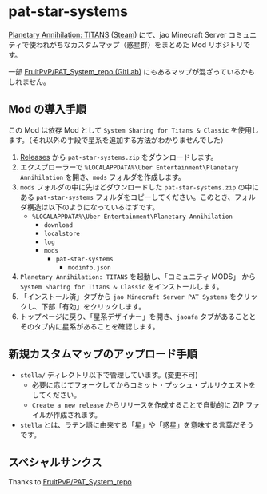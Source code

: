 # pat-star-systems

[Planetary Annihilation: TITANS](https://planetaryannihilation.com) ([Steam](https://store.steampowered.com/app/386070/)) にて、jao Minecraft Server コミュニティで使われがちなカスタムマップ（惑星群）をまとめた Mod リポジトリです。

一部 [FruitPvP/PAT_System_repo (GitLab)](https://gitlab.com/FruitPvP/PAT_System_repo) にもあるマップが混ざっているかもしれません。

## Mod の導入手順

この Mod は依存 Mod として `System Sharing for Titans & Classic` を使用します。（それ以外の手段で星系を追加する方法がわかりませんでした）

1. [Releases](https://github.com/jaoafa/pat-star-systems/releases) から `pat-star-systems.zip` をダウンロードします。
2. エクスプローラーで `%LOCALAPPDATA%\Uber Entertainment\Planetary Annihilation` を開き、`mods` フォルダを作成します。
3. `mods` フォルダの中に先ほどダウンロードした `pat-star-systems.zip` の中にある `pat-star-systems` フォルダをコピーしてください。このとき、フォルダ構造は以下のようになっているはずです。
   - `%LOCALAPPDATA%\Uber Entertainment\Planetary Annihilation`
     - `download`
     - `localstore`
     - `log`
     - `mods`
       - `pat-star-systems`
         - `modinfo.json`
4. `Planetary Annihilation: TITANS` を起動し、「コミュニティ MODS」 から `System Sharing for Titans & Classic` をインストールします。
5. 「インストール済」タブから `jao Minecraft Server PAT Systems` をクリックし、下部「有効」をクリックします。
6. トップページに戻り、「星系デザイナー」を開き、`jaoafa` タブがあることとそのタブ内に星系があることを確認します。

## 新規カスタムマップのアップロード手順

- `stella/` ディレクトリ以下で管理しています。(変更不可)
  - 必要に応じてフォークしてからコミット・プッシュ・プルリクエストをしてください。
  - `Create a new release` からリリースを作成することで自動的に ZIP ファイルが作成されます。
- `stella` とは、ラテン語に由来する「星」や「惑星」を意味する言葉だそうです。

## スペシャルサンクス

Thanks to [FruitPvP/PAT_System_repo](https://gitlab.com/FruitPvP/PAT_System_repo)
